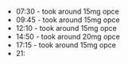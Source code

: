 * 07:30 - took around 15mg opce
* 09:45 - took around 15mg opce
* 12:10 - took around 15mg opce
* 14:50 - took around 20mg opce
* 17:15 - took around 15mg opce
* 21: